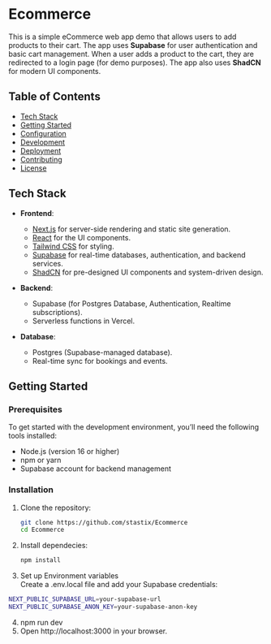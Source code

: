 # Ecommerce

This is a simple eCommerce web app demo that allows users to add products to their cart. The app uses **Supabase** for user authentication and basic cart management. When a user adds a product to the cart, they are redirected to a login page (for demo purposes). The app also uses **ShadCN** for modern UI components.

## Table of Contents

- [Tech Stack](#tech-stack)
- [Getting Started](#getting-started)
- [Configuration](#configuration)
- [Development](#development)
- [Deployment](#deployment)
- [Contributing](#contributing)
- [License](#license)


## Tech Stack

- **Frontend**:

  - [Next.js](https://nextjs.org/) for server-side rendering and static site generation.
  - [React](https://reactjs.org/) for the UI components.
  - [Tailwind CSS](https://tailwindcss.com/) for styling.
  - [Supabase](https://supabase.com/) for real-time databases, authentication, and backend services.
  - [ShadCN](https://shadcn.dev/) for pre-designed UI components and system-driven design.

- **Backend**:

  - Supabase (for Postgres Database, Authentication, Realtime subscriptions).
  - Serverless functions in Vercel.

- **Database**:
  - Postgres (Supabase-managed database).
  - Real-time sync for bookings and events.

## Getting Started

### Prerequisites

To get started with the development environment, you’ll need the following tools installed:

- Node.js (version 16 or higher)
- npm or yarn
- Supabase account for backend management

### Installation

1. Clone the repository:

   ```bash
   git clone https://github.com/stastix/Ecommerce
   cd Ecommerce
   ```

2. Install dependecies:
   ```bash
   npm install
   ```
3. Set up Environment variables  
   Create a .env.local file and add your Supabase credentials:

```bash
NEXT_PUBLIC_SUPABASE_URL=your-supabase-url
NEXT_PUBLIC_SUPABASE_ANON_KEY=your-supabase-anon-key
```

4. npm run dev
5. Open http://localhost:3000 in your browser.
